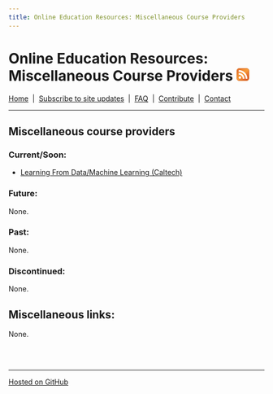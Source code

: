 ```yaml
---
title: Online Education Resources: Miscellaneous Course Providers
---
```


# Online Education Resources: Miscellaneous Course Providers <a href=""><img src="https://github.com/amberj/online-edu-resources/raw/gh-pages/feed-icon.png" alt="RSS Feed" /></a>
[Home](http://amberj.github.com/online-edu-resources/ "Online Educational Resources: Home") &nbsp;|&nbsp; [Subscribe to site updates](http://amberj.github.com/online-edu-resources/subscribe.html "Online Educational Resources: Subscribe to site updates") &nbsp;|&nbsp; [FAQ](http://amberj.github.com/online-edu-resources/faq.html "Online Educational Resources: FAQ") &nbsp;|&nbsp; [Contribute](http://amberj.github.com/online-edu-resources/contribute.html "Online Educational Reqources: Contribute") &nbsp;|&nbsp; [Contact](http://amberj.github.com/online-edu-resources/contact.html "Online Educational Resources: Contact")<br />

<hr />

## Miscellaneous course providers
### Current/Soon:
* [Learning From Data/Machine Learning (Caltech)](http://amberj.github.com/online-edu-resources/misc/ml-lfd-caltech)


### Future:
None.

### Past:
None.

### Discontinued:
None.

## Miscellaneous links:
None.

<br /><br />
<hr />

[Hosted on GitHub](https://github.com/amberj/online-edu-resources "online-edu-resources on GitHub")
